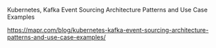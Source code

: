 

Kubernetes, Kafka Event Sourcing Architecture Patterns and Use Case Examples

https://mapr.com/blog/kubernetes-kafka-event-sourcing-architecture-patterns-and-use-case-examples/
